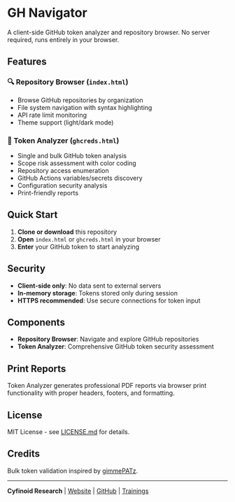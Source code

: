 # GH Navigator

A client-side GitHub token analyzer and repository browser. No server required, runs entirely in your browser.

## Features

### 🔍 Repository Browser (`index.html`)
- Browse GitHub repositories by organization
- File system navigation with syntax highlighting
- API rate limit monitoring
- Theme support (light/dark mode)

### 🔐 Token Analyzer (`ghcreds.html`)
- Single and bulk GitHub token analysis
- Scope risk assessment with color coding
- Repository access enumeration
- GitHub Actions variables/secrets discovery
- Configuration security analysis
- Print-friendly reports

## Quick Start

1. **Clone or download** this repository
2. **Open** `index.html` or `ghcreds.html` in your browser
3. **Enter** your GitHub token to start analyzing

## Security

- **Client-side only**: No data sent to external servers
- **In-memory storage**: Tokens stored only during session
- **HTTPS recommended**: Use secure connections for token input

## Components

- **Repository Browser**: Navigate and explore GitHub repositories
- **Token Analyzer**: Comprehensive GitHub token security assessment

## Print Reports

Token Analyzer generates professional PDF reports via browser print functionality with proper headers, footers, and formatting.

## License

MIT License - see [LICENSE.md](LICENSE.md) for details.

## Credits

Bulk token validation inspired by [gimmePATz](https://github.com/cyfinoid/gimmepatz).

---

**Cyfinoid Research** | [Website](https://cyfinoid.com) | [GitHub](https://github.com/cyfinoid) | [Trainings](https://cyfinoid.com/trainings)
